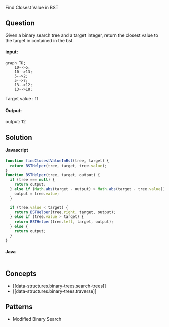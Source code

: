 
Find Closest Value in BST

## Question

Given a binary search tree and a target integer, return the closest value to the target in contained in the bst.

#### input:

```mermaid
graph TD;
    10-->5;
    10-->13;
    5-->2;
    5-->7;
    13-->12;
    13-->18;
```

Target value : 11

#### Output:

output: 12

## Solution

#### Javascript

```javascript
function findClosestValueInBst(tree, target) {
  return BSTHelper(tree, target, tree.value);
}
function BSTHelper(tree, target, output) {
  if (tree === null) {
    return output;
  } else if (Math.abs(target - output) > Math.abs(target - tree.value)) {
    output = tree.value;
  }

  if (tree.value < target) {
    return BSTHelper(tree.right, target, output);
  } else if (tree.value > target) {
    return BSTHelper(tree.left, target, output);
  } else {
    return output;
  }
}
```

#### Java

```java

```

## Concepts

- [[data-structures.binary-trees.search-trees]]
- [[data-structures.binary-trees.traverse]]

## Patterns

- Modified Binary Search
